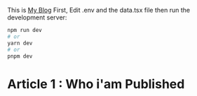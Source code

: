 This is [My Blog](http://hackawa.com) 
First, Edit .env  and the data.tsx file 
then run the development server:

```bash
npm run dev
# or
yarn dev
# or
pnpm dev
```

# Article 1 : Who i'am Published
